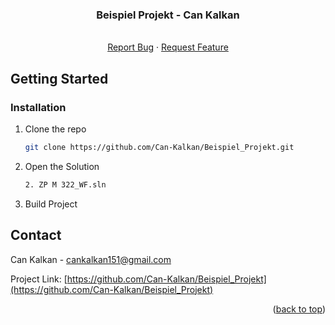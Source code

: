 <a name="readme-top"></a>

<div align="center">
<h3 align="center">Beispiel Projekt - Can Kalkan</h3>

  <p align="center">
    <Beschreibung> 
    <br />
    <a href="https://github.com/Can-Kalkan/Beispiel_Projekt/issues">Report Bug</a>
    ·
    <a href="https://github.com/Can-Kalkan/Beispiel_Projekt/issues">Request Feature</a>
  </p>
</div>


<!-- GETTING STARTED -->
## Getting Started

### Installation
1. Clone the repo
   ```sh
   git clone https://github.com/Can-Kalkan/Beispiel_Projekt.git
   ```
2. Open the Solution
   ```sh
   2. ZP M 322_WF.sln
   ```
3. Build Project

<!-- CONTACT -->
## Contact

Can Kalkan - cankalkan151@gmail.com

Project Link: [https://github.com/Can-Kalkan/Beispiel_Projekt](https://github.com/Can-Kalkan/Beispiel_Projekt)


<p align="right">(<a href="#readme-top">back to top</a>)</p>
